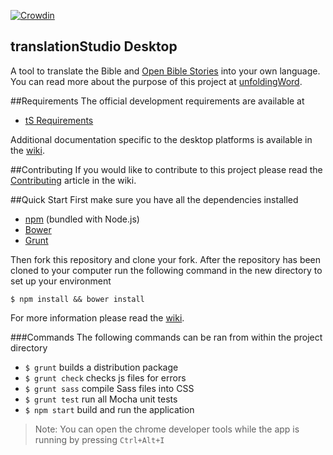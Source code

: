 [![Crowdin](https://d322cqt584bo4o.cloudfront.net/translation-studio/localized.png)](https://crowdin.com/project/translation-studio)

translationStudio Desktop
--

A tool to translate the Bible and [Open Bible Stories](http://distantshores.org/openbiblestories) into your own language. You can read more about the purpose of this project at [unfoldingWord](https://unfoldingword.org/apps/#tS).

##Requirements
The official development requirements are available at
* [tS Requirements](https://github.com/unfoldingWord-dev/ts-requirements)

Additional documentation specific to the desktop platforms is available in the [wiki](https://github.com/unfoldingWord-dev/ts-desktop/wiki).

##Contributing
If you would like to contribute to this project please read the [Contributing](https://github.com/unfoldingWord-dev/ts-desktop/wiki/Contributing) article in the wiki.

##Quick Start
First make sure you have all the dependencies installed
* [npm](http://nodejs.org/) (bundled with Node.js)
* [Bower](http://bower.io/)
* [Grunt](http://gruntjs.com/)

Then fork this repository and clone your fork.
After the repository has been cloned to your computer run the following command in the new directory to set up your environment

    $ npm install && bower install

For more information please read the [wiki](https://github.com/unfoldingWord-dev/ts-desktop/wiki).

###Commands
The following commands can be ran from within the project directory

* `$ grunt` builds a distribution package
* `$ grunt check` checks js files for errors
* `$ grunt sass` compile Sass files into CSS
* `$ grunt test` run all Mocha unit tests
* `$ npm start` build and run the application

> Note: You can open the chrome developer tools while the app is running by pressing `Ctrl+Alt+I`
